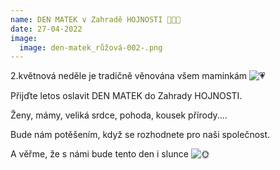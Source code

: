```yaml
---
name: DEN MATEK v Zahradě HOJNOSTI ﻿💚﻿﻿🌼﻿﻿🌿
date: 27-04-2022
image:
  image: den-matek_růžová-002-.png
---
```

2.květnová neděle je tradičně věnována všem maminkám  ![💗](https://static.xx.fbcdn.net/images/emoji.php/v9/tc3/1.5/16/1f497.png)

Přijďte letos oslavit DEN MATEK do Zahrady HOJNOSTI.

Ženy, mámy, veliká srdce, pohoda, kousek přírody....

Bude nám potěšením, když se rozhodnete pro naši společnost.

A věřme, že s námi bude tento den i slunce ![🌞](https://static.xx.fbcdn.net/images/emoji.php/v9/tb8/1.5/16/1f31e.png)